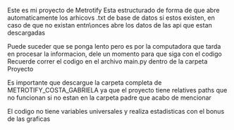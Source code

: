 Este es mi proyecto de Metrotify
Esta estructurado de forma de que abre automaticamente los arhicovs .txt de base de datos si estos existen,
en caso de que no existan entn\onces abre los datos de las api que estan descargadas

Puede suceder que se ponga lento pero es por la computadora que tarda en procesar la informacion, dele un momento para que siga con el codigo
Recuerde correr el codigo en el archivo main.py dentro de la carpeta Proyecto

Es importante que descargue la carpeta completa de METROTIFY_COSTA_GABRIELA ya que el proyecto tiene relatives paths que no funcionan si no estan en la carpeta padre que acabo de mencionar

El codigo no tiene variables universales y realiza estadisticas con el bonus de las graficas
